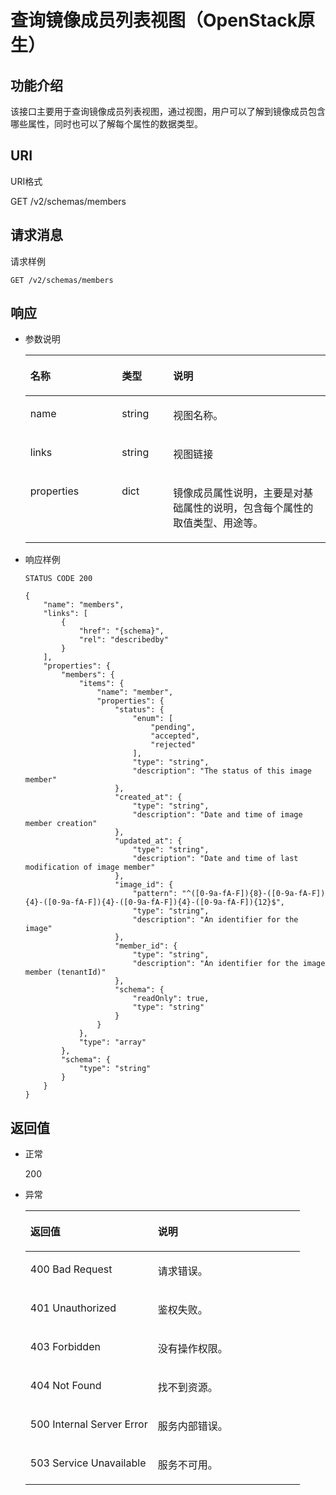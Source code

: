 # 查询镜像成员列表视图（OpenStack原生）<a name="ZH-CN_TOPIC_0049147877"></a>

## 功能介绍<a name="section16441043104828"></a>

该接口主要用于查询镜像成员列表视图，通过视图，用户可以了解到镜像成员包含哪些属性，同时也可以了解每个属性的数据类型。

## URI<a name="section40142579104828"></a>

URI格式

GET /v2/schemas/members

## 请求消息<a name="section40279828104828"></a>

请求样例

```
GET /v2/schemas/members
```

## 响应<a name="section1248471104828"></a>

-   参数说明

    <a name="table3942269104828"></a>
    <table><thead align="left"><tr id="row39362799104828"><th class="cellrowborder" valign="top" width="30.486951304869514%" id="mcps1.1.4.1.1"><p id="p34270171104828"><a name="p34270171104828"></a><a name="p34270171104828"></a>名称</p>
    </th>
    <th class="cellrowborder" valign="top" width="17.078292170782923%" id="mcps1.1.4.1.2"><p id="p31903489104828"><a name="p31903489104828"></a><a name="p31903489104828"></a>类型</p>
    </th>
    <th class="cellrowborder" valign="top" width="52.434756524347556%" id="mcps1.1.4.1.3"><p id="p34045835104828"><a name="p34045835104828"></a><a name="p34045835104828"></a>说明</p>
    </th>
    </tr>
    </thead>
    <tbody><tr id="row6249241104828"><td class="cellrowborder" valign="top" width="30.486951304869514%" headers="mcps1.1.4.1.1 "><p id="p36426516104828"><a name="p36426516104828"></a><a name="p36426516104828"></a>name</p>
    </td>
    <td class="cellrowborder" valign="top" width="17.078292170782923%" headers="mcps1.1.4.1.2 "><p id="p19708015104828"><a name="p19708015104828"></a><a name="p19708015104828"></a>string</p>
    </td>
    <td class="cellrowborder" valign="top" width="52.434756524347556%" headers="mcps1.1.4.1.3 "><p id="p52845343104828"><a name="p52845343104828"></a><a name="p52845343104828"></a>视图名称。</p>
    </td>
    </tr>
    <tr id="row5846040104828"><td class="cellrowborder" valign="top" width="30.486951304869514%" headers="mcps1.1.4.1.1 "><p id="p3767226104828"><a name="p3767226104828"></a><a name="p3767226104828"></a>links</p>
    </td>
    <td class="cellrowborder" valign="top" width="17.078292170782923%" headers="mcps1.1.4.1.2 "><p id="p20709999104828"><a name="p20709999104828"></a><a name="p20709999104828"></a>string</p>
    </td>
    <td class="cellrowborder" valign="top" width="52.434756524347556%" headers="mcps1.1.4.1.3 "><p id="p66897235104828"><a name="p66897235104828"></a><a name="p66897235104828"></a>视图链接</p>
    </td>
    </tr>
    <tr id="row65204203104828"><td class="cellrowborder" valign="top" width="30.486951304869514%" headers="mcps1.1.4.1.1 "><p id="p47049086104828"><a name="p47049086104828"></a><a name="p47049086104828"></a>properties</p>
    </td>
    <td class="cellrowborder" valign="top" width="17.078292170782923%" headers="mcps1.1.4.1.2 "><p id="p55391618104828"><a name="p55391618104828"></a><a name="p55391618104828"></a>dict</p>
    </td>
    <td class="cellrowborder" valign="top" width="52.434756524347556%" headers="mcps1.1.4.1.3 "><p id="p57536067104828"><a name="p57536067104828"></a><a name="p57536067104828"></a>镜像成员属性说明，主要是对基础属性的说明，包含每个属性的取值类型、用途等。</p>
    </td>
    </tr>
    </tbody>
    </table>


-   响应样例

    ```
    STATUS CODE 200
    ```

    ```
    {
        "name": "members",
        "links": [
            {
                "href": "{schema}",
                "rel": "describedby"
            }
        ],
        "properties": {
            "members": {
                "items": {
                    "name": "member",
                    "properties": {
                        "status": {
                            "enum": [
                                "pending",
                                "accepted",
                                "rejected"
                            ],
                            "type": "string",
                            "description": "The status of this image member"
                        },
                        "created_at": {
                            "type": "string",
                            "description": "Date and time of image member creation"
                        },
                        "updated_at": {
                            "type": "string",
                            "description": "Date and time of last modification of image member"
                        },
                        "image_id": {
                            "pattern": "^([0-9a-fA-F]){8}-([0-9a-fA-F]){4}-([0-9a-fA-F]){4}-([0-9a-fA-F]){4}-([0-9a-fA-F]){12}$",
                            "type": "string",
                            "description": "An identifier for the image"
                        },
                        "member_id": {
                            "type": "string",
                            "description": "An identifier for the image member (tenantId)"
                        },
                        "schema": {
                            "readOnly": true,
                            "type": "string"
                        }
                    }
                },
                "type": "array"
            },
            "schema": {
                "type": "string"
            }
        }
    }
    ```


## 返回值<a name="section57883339104828"></a>

-   正常

    200

-   异常

    <a name="table17662154104828"></a>
    <table><thead align="left"><tr id="row60824774104828"><th class="cellrowborder" valign="top" width="46.46%" id="mcps1.1.3.1.1"><p id="p27859693104828"><a name="p27859693104828"></a><a name="p27859693104828"></a>返回值</p>
    </th>
    <th class="cellrowborder" valign="top" width="53.54%" id="mcps1.1.3.1.2"><p id="p42042623104828"><a name="p42042623104828"></a><a name="p42042623104828"></a>说明</p>
    </th>
    </tr>
    </thead>
    <tbody><tr id="row50009318104828"><td class="cellrowborder" valign="top" width="46.46%" headers="mcps1.1.3.1.1 "><p id="p24222986104828"><a name="p24222986104828"></a><a name="p24222986104828"></a>400 Bad Request</p>
    </td>
    <td class="cellrowborder" valign="top" width="53.54%" headers="mcps1.1.3.1.2 "><p id="p15904850104828"><a name="p15904850104828"></a><a name="p15904850104828"></a>请求错误。</p>
    </td>
    </tr>
    <tr id="row8925927104828"><td class="cellrowborder" valign="top" width="46.46%" headers="mcps1.1.3.1.1 "><p id="p51911521104828"><a name="p51911521104828"></a><a name="p51911521104828"></a>401 Unauthorized</p>
    </td>
    <td class="cellrowborder" valign="top" width="53.54%" headers="mcps1.1.3.1.2 "><p id="p44083700104828"><a name="p44083700104828"></a><a name="p44083700104828"></a>鉴权失败。</p>
    </td>
    </tr>
    <tr id="row61208982104828"><td class="cellrowborder" valign="top" width="46.46%" headers="mcps1.1.3.1.1 "><p id="p58980480104828"><a name="p58980480104828"></a><a name="p58980480104828"></a>403 Forbidden</p>
    </td>
    <td class="cellrowborder" valign="top" width="53.54%" headers="mcps1.1.3.1.2 "><p id="p12689558104828"><a name="p12689558104828"></a><a name="p12689558104828"></a>没有操作权限。</p>
    </td>
    </tr>
    <tr id="row47097166104828"><td class="cellrowborder" valign="top" width="46.46%" headers="mcps1.1.3.1.1 "><p id="p56774098104828"><a name="p56774098104828"></a><a name="p56774098104828"></a>404 Not Found</p>
    </td>
    <td class="cellrowborder" valign="top" width="53.54%" headers="mcps1.1.3.1.2 "><p id="p35299255104828"><a name="p35299255104828"></a><a name="p35299255104828"></a>找不到资源。</p>
    </td>
    </tr>
    <tr id="row49257845104828"><td class="cellrowborder" valign="top" width="46.46%" headers="mcps1.1.3.1.1 "><p id="p30462542104828"><a name="p30462542104828"></a><a name="p30462542104828"></a>500 Internal Server Error</p>
    </td>
    <td class="cellrowborder" valign="top" width="53.54%" headers="mcps1.1.3.1.2 "><p id="p51546843104828"><a name="p51546843104828"></a><a name="p51546843104828"></a>服务内部错误。</p>
    </td>
    </tr>
    <tr id="row61268409104828"><td class="cellrowborder" valign="top" width="46.46%" headers="mcps1.1.3.1.1 "><p id="p63794096104828"><a name="p63794096104828"></a><a name="p63794096104828"></a>503 Service Unavailable</p>
    </td>
    <td class="cellrowborder" valign="top" width="53.54%" headers="mcps1.1.3.1.2 "><p id="p67048143104828"><a name="p67048143104828"></a><a name="p67048143104828"></a>服务不可用。</p>
    </td>
    </tr>
    </tbody>
    </table>


